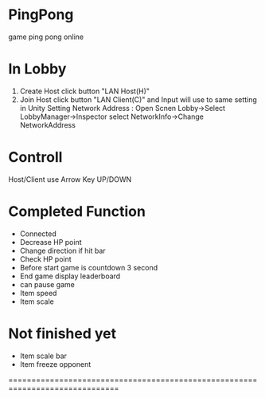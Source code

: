 # PingPong
game ping pong online

# In Lobby
  1. Create Host click button "LAN Host(H)"
  2. Join Host click button "LAN Client(C)" and Input will use to same setting in Unity 
     Setting Network Address : Open Scnen Lobby->Select LobbyManager->Inspector select NetworkInfo->Change NetworkAddress
     
# Controll
  Host/Client use Arrow Key UP/DOWN


# Completed Function
- Connected
- Decrease HP point
- Change direction if hit bar
- Check HP point
- Before start game is countdown 3 second
- End game display leaderboard
- can pause game
- Item speed
- Item scale

# Not finished yet
- Item scale bar
- Item freeze opponent

==============================================================================


  
